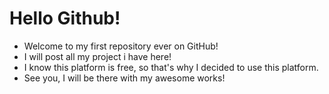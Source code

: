 # Hello Github!

- Welcome to my first repository ever on GitHub!
- I will post all my project i have here!
- I know this platform is free, so that's why I decided to use this platform.
- See you, I will be there with my awesome works!
